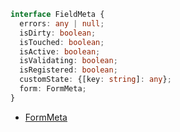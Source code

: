 ```typescript
interface FieldMeta {
  errors: any | null;
  isDirty: boolean;
  isTouched: boolean;
  isActive: boolean;
  isValidating: boolean;
  isRegistered: boolean;
  customState: {[key: string]: any};
  form: FormMeta;
}
```

- [FormMeta](/types/FormMeta)
